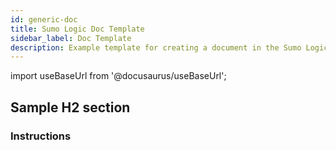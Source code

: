 ```yaml
---
id: generic-doc
title: Sumo Logic Doc Template
sidebar_label: Doc Template
description: Example template for creating a document in the Sumo Logic guides.
---
```


<head>
  <meta name="robots" content="noindex" />
</head>

import useBaseUrl from '@docusaurus/useBaseUrl';

<!--Copy this markdown file and replace it with your own documentation. To view the full list of markdown components, see our [Style Guide](/docs/contributing/style-guide).

Replace the title above in the [Frontmatter section](/docs/contributing/style-guide#frontmatter) with yours. This will render as an H1 header. All other header sections should be H2, H3, H4, or H5.-->

## Sample H2 section

<!--
To add an image, save the .png file with a simple name to the `/static/img` folder. For many images, consider guide or product feature folders. Include alt text and the file location `/img/folder-name/` and file name.

Example:

<img src={useBaseUrl('img/reuse/sumo-square.png')} alt="Sumo Logic logo" style={{border: '1px solid gray'}} width="50" />
-->

### Instructions

<!--
Always use `1.` to start your instructions. You do not need to actually number the list. It will automatically number for you on build.

1. Click **Collections**, then **Sources** tab.
1. Next step, just write it out.
    * Bullet list just tab and use `*` or `1.`.
    * Next bullet.<br/><img src={useBaseUrl('img/reuse/sumo-square.png')} alt="Sumo Logic logo" style={{border: '1px solid gray'}} width="50" />
1. The numbers continue with content indented above!

Here is an example table:

| Item | Description |
| :-- | :-- |
| Dashboard | *Markdown* **works** `here`, too. |
| *Query* | [More info](/docs/search/search-query-language)! |
-->
